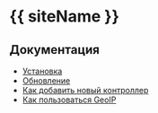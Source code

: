 # {{ siteName }}

## Документация

 * [Установка](docs/installation/start.md)
 * [Обновление](docs/routine/deploy.md)
 * [Как добавить новый контроллер](docs/controllers/newcontroller.md)
 * [Как пользоваться GeoIP](docs/libs/geoip.md)
 